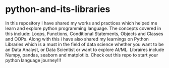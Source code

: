 # python-and-its-libraries
In this repository I have shared my works and practices which helped me learn and explore python programming language.
The concepts covered in this include: Loops, Functions, Conditional Statements, Objects and Classes and OOPs.
Along with this i have also shared my learnings on Python Libraries which is a must in the field of data science whether you want to be an Data Analyst, or Data Scientist or want to explore AI/ML.
Libraires include Numpy, pandas, seaborn and matplotlib.
Check out this repo to start your python language journey!!!
